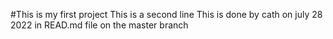 #This is my first project
This is a second line
This is done by cath on july 28 2022 in READ.md file on the master branch



